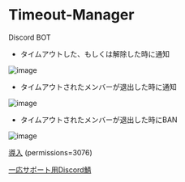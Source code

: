 # Timeout-Manager

Discord BOT

- タイムアウトした、もしくは解除した時に通知

![image](https://github.com/KiRura/timeout-manager/assets/57588049/87ef58d9-8456-49e0-8a43-2240952c950d)

- タイムアウトされたメンバーが退出した時に通知

![image](https://github.com/KiRura/timeout-manager/assets/57588049/7cfc7ddd-093a-4b93-8721-e3907680f9e1)

- タイムアウトされたメンバーが退出した時にBAN

![image](https://github.com/KiRura/timeout-manager/assets/57588049/69f5ec77-2981-47b1-833a-46012dc3b9ab)

[導入](https://discord.com/api/oauth2/authorize?client_id=1168908380430147665&permissions=3076&scope=bot%20applications.commands) (permissions=3076)

[一応サポート用Discord鯖](https://discord.gg/QFXT3fCXZr)
